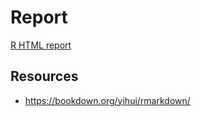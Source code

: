 # Report

[R HTML report](https://htmlpreview.github.io/?https://github.com/Benji19967/chess/blob/master/chess_explore.html)

## Resources

- https://bookdown.org/yihui/rmarkdown/
